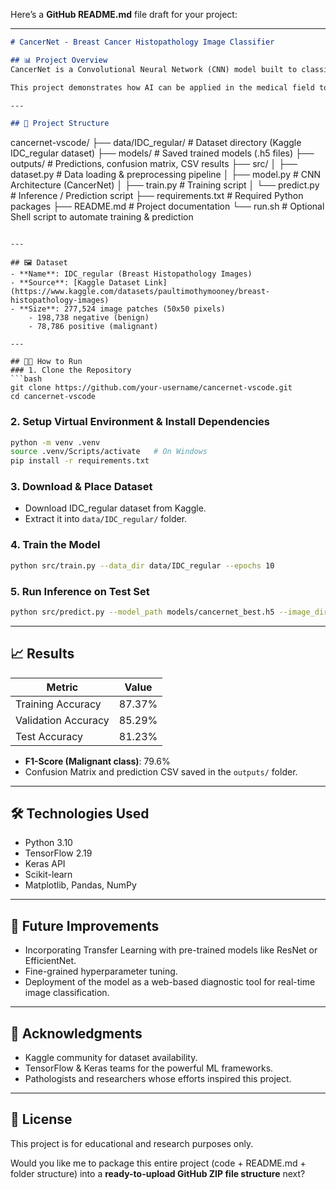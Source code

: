 Here’s a **GitHub README.md** file draft for your project:

---

```markdown
# CancerNet - Breast Cancer Histopathology Image Classifier

## 📊 Project Overview
CancerNet is a Convolutional Neural Network (CNN) model built to classify breast cancer histopathology images as **benign** or **malignant**. The model leverages deep learning techniques to assist in the early detection of **Invasive Ductal Carcinoma (IDC)**, which is the most common form of breast cancer.

This project demonstrates how AI can be applied in the medical field to aid pathologists in faster and more accurate diagnosis.

---

## 📂 Project Structure
```

cancernet-vscode/
├── data/IDC\_regular/                   # Dataset directory (Kaggle IDC\_regular dataset)
├── models/                             # Saved trained models (.h5 files)
├── outputs/                            # Predictions, confusion matrix, CSV results
├── src/
│   ├── dataset.py                      # Data loading & preprocessing pipeline
│   ├── model.py                        # CNN Architecture (CancerNet)
│   ├── train.py                        # Training script
│   └── predict.py                      # Inference / Prediction script
├── requirements.txt                    # Required Python packages
├── README.md                           # Project documentation
└── run.sh                              # Optional Shell script to automate training & prediction

````

---

## 🖼️ Dataset
- **Name**: IDC_regular (Breast Histopathology Images)
- **Source**: [Kaggle Dataset Link](https://www.kaggle.com/datasets/paultimothymooney/breast-histopathology-images)
- **Size**: 277,524 image patches (50x50 pixels)
    - 198,738 negative (benign)
    - 78,786 positive (malignant)

---

## 🧑‍💻 How to Run
### 1. Clone the Repository
```bash
git clone https://github.com/your-username/cancernet-vscode.git
cd cancernet-vscode
````

### 2. Setup Virtual Environment & Install Dependencies

```bash
python -m venv .venv
source .venv/Scripts/activate   # On Windows
pip install -r requirements.txt
```

### 3. Download & Place Dataset

* Download IDC\_regular dataset from Kaggle.
* Extract it into `data/IDC_regular/` folder.

### 4. Train the Model

```bash
python src/train.py --data_dir data/IDC_regular --epochs 10
```

### 5. Run Inference on Test Set

```bash
python src/predict.py --model_path models/cancernet_best.h5 --image_dir data/IDC_regular/test --output outputs/predictions.csv
```

---

## 📈 Results

| Metric              | Value  |
| ------------------- | ------ |
| Training Accuracy   | 87.37% |
| Validation Accuracy | 85.29% |
| Test Accuracy       | 81.23% |

* **F1-Score (Malignant class)**: 79.6%
* Confusion Matrix and prediction CSV saved in the `outputs/` folder.

---

## 🛠️ Technologies Used

* Python 3.10
* TensorFlow 2.19
* Keras API
* Scikit-learn
* Matplotlib, Pandas, NumPy

---

## 📌 Future Improvements

* Incorporating Transfer Learning with pre-trained models like ResNet or EfficientNet.
* Fine-grained hyperparameter tuning.
* Deployment of the model as a web-based diagnostic tool for real-time image classification.

---

## 🙌 Acknowledgments

* Kaggle community for dataset availability.
* TensorFlow & Keras teams for the powerful ML frameworks.
* Pathologists and researchers whose efforts inspired this project.

---

## 📄 License

This project is for educational and research purposes only.



Would you like me to package this entire project (code + README.md + folder structure) into a **ready-to-upload GitHub ZIP file structure** next?
```
